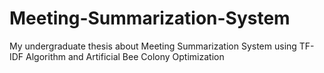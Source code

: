 # Meeting-Summarization-System
My undergraduate thesis about Meeting Summarization System using TF-IDF Algorithm and Artificial Bee Colony Optimization
